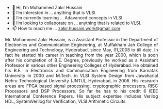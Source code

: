 - 👋 Hi, I’m Mohammed Zakir Hussain
- 👀 I’m interested in ... anything that is VLSI. 
- 🌱 I’m currently learning ... Adavanced concepts in VLSI.
- 💞️ I’m looking to collaborate on ... anything that is related to VLSI.
- 📫 How to reach me ... zakir.hussain.work@gmail.com

<!---
zakirhussainvlsi/zakirhussainvlsi is a ✨ special ✨ repository because its `README.md` (this file) appears on your GitHub profile.
You can click the Preview link to take a look at your changes.
--->
<p align="justify">Mr. Mohammed Zakir Hussain, is a Assistant Professor in the Department of Electronics and Communication Engineering, at Muffakham Jah College of Engineering and Technology, 
Hyderabad, since May, 01,2008 to till date. In fact he started his career in teaching from the year 2000, which is soon after his completion of B.E. Degree, previously 
he worked as a Assistant Professor in various other Engineering Colleges of Hyderabad. He obtained his B.E. in Electronics and Communication Engineering from Karnatak University 
in 2000 and M.Tech. in VLSI System Design from Jawaharlal Nehru Technological University (JNTU), Hyderabad, in 2008. His research areas are FPGA based signal processing, 
cryptographic processors, RISC Processors and DSP Processors. So far he has to his credit 6 IEEE International Conference Papers. His subject expertise includes Verilog HDL, 
SystemVerilog for Verification, VLSI Arithmetic Circuits.</p>
